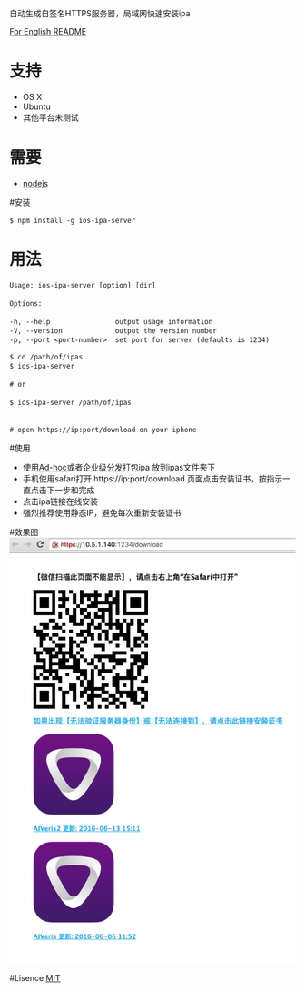 自动生成自签名HTTPS服务器，局域网快速安装ipa

[For English README](./README-en.md)

# 支持
* OS X
* Ubuntu
* 其他平台未测试

# 需要
* [nodejs](https://nodejs.org/)

#安装

```
$ npm install -g ios-ipa-server
```

# 用法

```
Usage: ios-ipa-server [option] [dir]

Options:

-h, --help                output usage information
-V, --version             output the version number
-p, --port <port-number>  set port for server (defaults is 1234)
```
```
$ cd /path/of/ipas
$ ios-ipa-server

# or

$ ios-ipa-server /path/of/ipas


# open https://ip:port/download on your iphone

```

#使用
* 使用[Ad-hoc](https://developer.apple.com/library/ios/documentation/IDEs/Conceptual/AppDistributionGuide/TestingYouriOSApp/TestingYouriOSApp.html)或者[企业级分发](https://developer.apple.com/library/ios/documentation/IDEs/Conceptual/AppDistributionGuide/DistributingEnterpriseProgramApps/DistributingEnterpriseProgramApps.html)打包ipa 放到ipas文件夹下
* 手机使用safari打开 https://ip:port/download 页面点击安装证书，按指示一直点击下一步和完成
* 点击ipa链接在线安装
* 强烈推荐使用静态IP，避免每次重新安装证书


#效果图
![screeshot](screeshot.png)



#Lisence
[MIT](https://github.com/bumaociyuan/zxIpaServer/blob/master/LICENSE.md)

